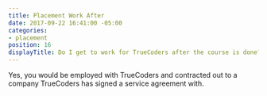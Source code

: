 ```yaml
---
title: Placement Work After
date: 2017-09-22 16:41:00 -05:00
categories:
- placement
position: 16
displayTitle: Do I get to work for TrueCoders after the course is done?
---
```


Yes, you would be employed with TrueCoders and contracted out to a company TrueCoders has signed a service agreement with.